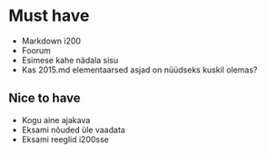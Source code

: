 # Must have

- Markdown i200
- Foorum
- Esimese kahe nädala sisu
- Kas 2015.md elementaarsed asjad on nüüdseks kuskil olemas?

## Nice to have

- Kogu aine ajakava
- Eksami nõuded üle vaadata
- Eksami reeglid i200sse

